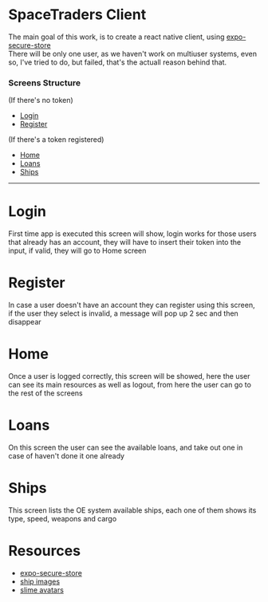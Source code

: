 # SpaceTraders Client

The main goal of this work, is to create a react native client, using [expo-secure-store](https://docs.expo.dev/versions/latest/sdk/securestore/)  
There will be only one user, as we haven't work on multiuser systems, even so, I've tried to do, but failed, that's the actuall reason behind that.  

### Screens Structure

(If there's no token)   

+ [Login](https://github.com/kuvii/SpaceTradersClient/new/main?readme=1#login)
+ [Register](https://github.com/kuvii/SpaceTradersClient/new/main?readme=1#register)

(If there's a token registered)

+ [Home](https://github.com/kuvii/SpaceTradersClient/new/main?readme=1#home)
+ [Loans](https://github.com/kuvii/SpaceTradersClient/new/main?readme=1#loans)
+ [Ships](https://github.com/kuvii/SpaceTradersClient/new/main?readme=1#ships)

<hr/>  

# Login
  First time app is executed this screen will show, login works for those users that already has an account, they will have to insert their token into the input, 
  if valid, they will go to Home screen
# Register
  In case a user doesn't have an account they can register using this screen, if the user they select is invalid, a message will pop up 2 sec and then disappear
# Home
  Once a user is logged correctly, this screen will be showed, here the user can see its main resources as well as logout, from here the user can go to the rest of the 
  screens
# Loans
  On this screen the user can see the available loans, and take out one in case of haven't done it one already
# Ships 
  This screen lists the OE system available ships, each one of them shows its type, speed, weapons and cargo
# Resources
  - [expo-secure-store](https://docs.expo.dev/versions/latest/sdk/securestore/)
  - [ship images](https://opengameart.org/art-search-advanced?field_art_tags_tid=spaceship&page=2)
  - [slime avatars](https://www.freepik.es/vector-gratis/set-limos-monstruosos_12953051.htm#query=smile%20aliens%20avatars&position=6&from_view=search&track=ais)
